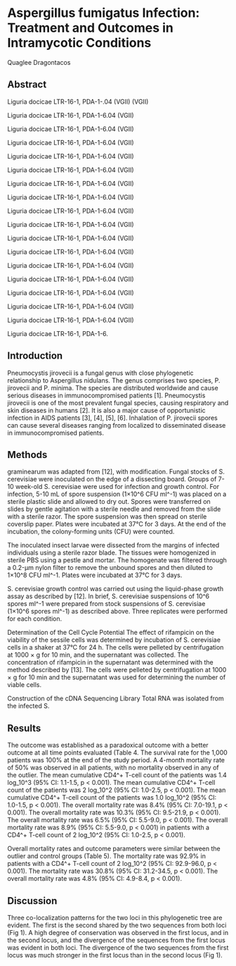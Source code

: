 # Aspergillus fumigatus Infection: Treatment and Outcomes in Intramycotic Conditions
Quaglee Dragontacos


## Abstract

Liguria docicae LTR-16-1, PDA-1-.04 (VGII) (VGII)

Liguria docicae LTR-16-1, PDA-1-6.04 (VGII)

Liguria docicae LTR-16-1, PDA-1-6.04 (VGII)

Liguria docicae LTR-16-1, PDA-1-6.04 (VGII)

Liguria docicae LTR-16-1, PDA-1-6.04 (VGII)

Liguria docicae LTR-16-1, PDA-1-6.04 (VGII)

Liguria docicae LTR-16-1, PDA-1-6.04 (VGII)

Liguria docicae LTR-16-1, PDA-1-6.04 (VGII)

Liguria docicae LTR-16-1, PDA-1-6.04 (VGII)

Liguria docicae LTR-16-1, PDA-1-6.04 (VGII)

Liguria docicae LTR-16-1, PDA-1-6.04 (VGII)

Liguria docicae LTR-16-1, PDA-1-6.04 (VGII)

Liguria docicae LTR-16-1, PDA-1-6.04 (VGII)

Liguria docicae LTR-16-1, PDA-1-6.04 (VGII)

Liguria docicae LTR-16-1, PDA-1-6.04 (VGII)

Liguria docicae LTR-16-1, PDA-1-6.04 (VGII)

Liguria docicae LTR-16-1, PDA-1-6.04 (VGII)

Liguria docicae LTR-16-1, PDA-1-6.


## Introduction
Pneumocystis jirovecii is a fungal genus with close phylogenetic relationship to Aspergillus nidulans. The genus comprises two species, P. jirovecii and P. minima. The species are distributed worldwide and cause serious diseases in immunocompromised patients [1]. Pneumocystis jirovecii is one of the most prevalent fungal species, causing respiratory and skin diseases in humans [2]. It is also a major cause of opportunistic infection in AIDS patients [3],  [4],  [5],  [6]. Inhalation of P. jirovecii spores can cause several diseases ranging from localized to disseminated disease in immunocompromised patients.


## Methods
graminearum was adapted from [12], with modification. Fungal stocks of S. cerevisiae were inoculated on the edge of a dissecting board. Groups of 7-10 week-old S. cerevisiae were used for infection and growth control. For infection, 5-10 mL of spore suspension (1×10^6 CFU ml^-1) was placed on a sterile plastic slide and allowed to dry out. Spores were transferred on slides by gentle agitation with a sterile needle and removed from the slide with a sterile razor. The spore suspension was then spread on sterile coverslip paper. Plates were incubated at 37°C for 3 days. At the end of the incubation, the colony-forming units (CFU) were counted.

The inoculated insect larvae were dissected from the margins of infected individuals using a sterile razor blade. The tissues were homogenized in sterile PBS using a pestle and mortar. The homogenate was filtered through a 0.2-µm nylon filter to remove the unbound spores and then diluted to 1×10^8 CFU ml^-1. Plates were incubated at 37°C for 3 days.

S. cerevisiae growth control was carried out using the liquid-phase growth assay as described by [12]. In brief, S. cerevisiae suspensions of 10^6 spores ml^-1 were prepared from stock suspensions of S. cerevisiae (1×10^6 spores ml^-1) as described above. Three replicates were performed for each condition.

Determination of the Cell Cycle Potential
The effect of rifampicin on the viability of the sessile cells was determined by incubation of S. cerevisiae cells in a shaker at 37°C for 24 h. The cells were pelleted by centrifugation at 1000 × g for 10 min, and the supernatant was collected. The concentration of rifampicin in the supernatant was determined with the method described by [13]. The cells were pelleted by centrifugation at 1000 × g for 10 min and the supernatant was used for determining the number of viable cells.

Construction of the cDNA Sequencing Library
Total RNA was isolated from the infected S.


## Results
The outcome was established as a paradoxical outcome with a better outcome at all time points evaluated (Table 4. The survival rate for the 1,000 patients was 100% at the end of the study period. A 4-month mortality rate of 50% was observed in all patients, with no mortality observed in any of the outlier. The mean cumulative CD4^+ T-cell count of the patients was 1.4 log_10^3 (95% CI: 1.1-1.5, p < 0.001). The mean cumulative CD4^+ T-cell count of the patients was 2 log_10^2 (95% CI: 1.0-2.5, p < 0.001). The mean cumulative CD4^+ T-cell count of the patients was 1.0 log_10^2 (95% CI: 1.0-1.5, p < 0.001). The overall mortality rate was 8.4% (95% CI: 7.0-19.1, p < 0.001). The overall mortality rate was 10.3% (95% CI: 9.5-21.9, p < 0.001). The overall mortality rate was 6.5% (95% CI: 5.5-9.0, p < 0.001). The overall mortality rate was 8.9% (95% CI: 5.5-9.0, p < 0.001) in patients with a CD4^+ T-cell count of 2 log_10^2 (95% CI: 1.0-2.5, p < 0.001).

Overall mortality rates and outcome parameters were similar between the outlier and control groups (Table 5). The mortality rate was 92.9% in patients with a CD4^+ T-cell count of 2 log_10^2 (95% CI: 92.9-96.0, p < 0.001). The mortality rate was 30.8% (95% CI: 31.2-34.5, p < 0.001). The overall mortality rate was 4.8% (95% CI: 4.9-8.4, p < 0.001).


## Discussion
Three co-localization patterns for the two loci in this phylogenetic tree are evident. The first is the second shared by the two sequences from both loci (Fig 1). A high degree of conservation was observed in the first locus, and in the second locus, and the divergence of the sequences from the first locus was evident in both loci. The divergence of the two sequences from the first locus was much stronger in the first locus than in the second locus (Fig 1).
